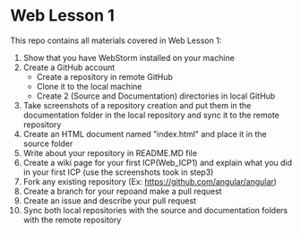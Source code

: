# Web Lesson 1
This repo contains all materials covered in Web Lesson 1:  
1. Show that you have WebStorm installed on your machine
2. Create a GitHub account
   * Create a repository in remote GitHub
   * Clone it to the local machine
   * Create 2 (Source and Documentation) directories in local GitHub
3. Take screenshots of a repository creation and put them in the documentation 
folder in the local repository and sync it to the remote repository
4. Create an HTML document named "index.html" and place it in the source folder
5. Write about your repository in README.MD file
6. Create a wiki page for your first ICP(Web_ICP1) and explain what you did in 
your first ICP (use the screenshots took in step3)
7. Fork any existing repository (Ex: https://github.com/angular/angular)
8. Create a branch for your repoand make a pull request
9. Create an issue and describe your pull request
10. Sync both local repositories with the source and documentation folders with the remote repository
